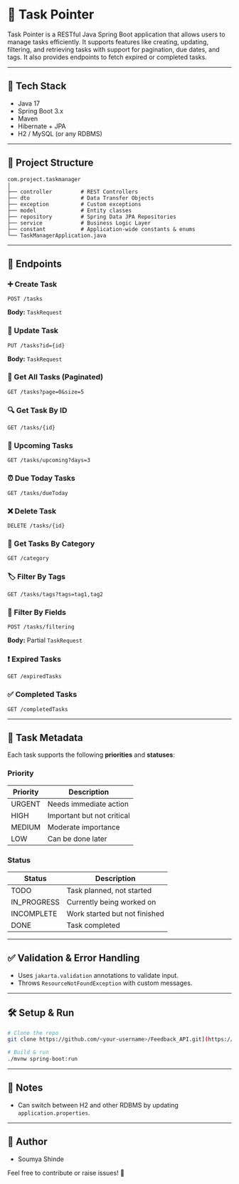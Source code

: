 # 📝 Task Pointer

Task Pointer is a RESTful Java Spring Boot application that allows users to manage tasks efficiently. It supports features like creating, updating, filtering, and retrieving tasks with support for pagination, due dates, and tags. It also provides endpoints to fetch expired or completed tasks.

---

## 🚀 Tech Stack

* Java 17
* Spring Boot 3.x
* Maven
* Hibernate + JPA
* H2 / MySQL (or any RDBMS)

---

## 📂 Project Structure

```
com.project.taskmanager
│
├── controller         # REST Controllers
├── dto                # Data Transfer Objects
├── exception          # Custom exceptions
├── model              # Entity classes
├── repository         # Spring Data JPA Repositories
├── service            # Business Logic Layer
├── constant           # Application-wide constants & enums
└── TaskManagerApplication.java
```

---

## 🔧 Endpoints

### ➕ Create Task

```
POST /tasks
```

**Body:** `TaskRequest`

### 🔁 Update Task

```
PUT /tasks?id={id}
```

**Body:** `TaskRequest`

### 📄 Get All Tasks (Paginated)

```
GET /tasks?page=0&size=5
```

### 🔍 Get Task By ID

```
GET /tasks/{id}
```

### 📅 Upcoming Tasks

```
GET /tasks/upcoming?days=3
```

### ⏰ Due Today Tasks

```
GET /tasks/dueToday
```

### ❌ Delete Task

```
DELETE /tasks/{id}
```

### 🧮 Get Tasks By Category

```
GET /category
```

### 🏷️ Filter By Tags

```
GET /tasks/tags?tags=tag1,tag2
```

### 🧪 Filter By Fields

```
POST /tasks/filtering
```

**Body:** Partial `TaskRequest`

### ❗ Expired Tasks

```
GET /expiredTasks
```

### ✅ Completed Tasks

```
GET /completedTasks
```

---

## 🎯 Task Metadata

Each task supports the following **priorities** and **statuses**:

### Priority

| Priority | Description                |
| -------- | -------------------------- |
| URGENT   | Needs immediate action     |
| HIGH     | Important but not critical |
| MEDIUM   | Moderate importance        |
| LOW      | Can be done later          |

### Status

| Status       | Description                   |
| ------------ | ----------------------------- |
| TODO         | Task planned, not started     |
| IN\_PROGRESS | Currently being worked on     |
| INCOMPLETE   | Work started but not finished |
| DONE         | Task completed                |

---

## ✅ Validation & Error Handling

* Uses `jakarta.validation` annotations to validate input.
* Throws `ResourceNotFoundException` with custom messages.

---

## 🛠️ Setup & Run

```bash
# Clone the repo
git clone https://github.com/<your-username>/Feedback_API.git](https://github.com/SoumyaShinde/taskManager.git

# Build & run
./mvnw spring-boot:run
```

---

## 📌 Notes

* Can switch between H2 and other RDBMS by updating `application.properties`.

---

## 👤 Author

* Soumya Shinde

Feel free to contribute or raise issues! 🚀
